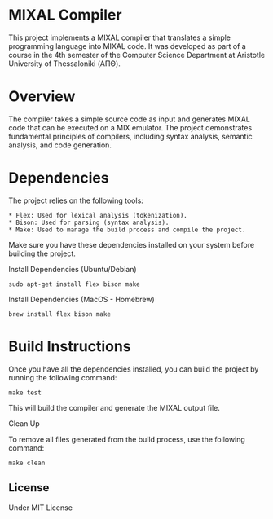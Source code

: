 # MIXAL Compiler

This project implements a MIXAL compiler that translates a simple programming language into MIXAL code. It was developed as part of a course in the 4th semester of the Computer Science Department at Aristotle University of Thessaloniki (ΑΠΘ).

# Overview

The compiler takes a simple source code as input and generates MIXAL code that can be executed on a MIX emulator. The project demonstrates fundamental principles of compilers, including syntax analysis, semantic analysis, and code generation.

# Dependencies

The project relies on the following tools:

    * Flex: Used for lexical analysis (tokenization).
    * Bison: Used for parsing (syntax analysis).
    * Make: Used to manage the build process and compile the project.

Make sure you have these dependencies installed on your system before building the project.

Install Dependencies (Ubuntu/Debian)

```
sudo apt-get install flex bison make
```

Install Dependencies (MacOS - Homebrew)
```
brew install flex bison make
```

# Build Instructions

Once you have all the dependencies installed, you can build the project by running the following command:
```
make test
```
This will build the compiler and generate the MIXAL output file.

Clean Up

To remove all files generated from the build process, use the following command:
```
make clean
```
## License

Under MIT License